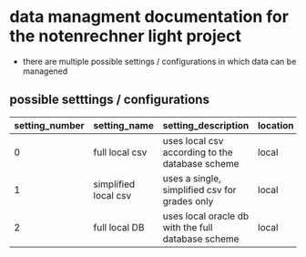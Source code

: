 # data managment documentation for the notenrechner light project
- there are multiple possible settings / configurations in which data can be managened


## possible setttings / configurations

| setting_number | setting_name         | setting_description                                | location | type              | size       | additional                      |
|----------------|----------------------|----------------------------------------------------|----------|-------------------|------------|---------------------------------|
| 0              | full local csv       | uses local csv according to the database scheme    | local    | appdata/user_data | full       | all except noten_simplified.csv |
| 1              | simplified local csv | uses a single, simplified csv for grades only      | local    | appdata/user_data | simplified | noten_simplified.csv            |
| 2              | full local DB        | uses local oracle db with the full database scheme | local    | --DATABASE--      | full+      | ORA 21c XE                      |